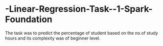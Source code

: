 # -Linear-Regression-Task--1-Spark-Foundation
The task was to predict the percentage of student based on the no.of study hours and its complexity was of beginner level.

